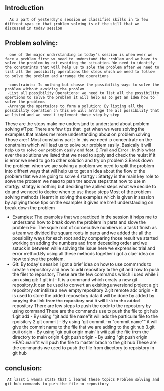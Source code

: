 ## Introduction
      As a part of yesterday's session we classified skills in to few diffrent wyas in that problem solving is of the skill that we discussed in today session
## Problem solving:
      one of the major understanding in today's session is when ever we face a problem first we need to understand the problem and we have to solve the problem by not evoiding the situation. We need to identify the constarints that will help us to sole the problem after we need to list all the possibilty operations the steps which we need to follow to solve the problem and arrange the operations 
  
     -constraints: Is nothing but chosse the possibility ways to solve the problem without avoiding the problem
     -List all possibility Operations: we need to list all the possibility opertions to solve the problem it will help us to get an idea how to solve the problems
     -Arrange the opertaions to form a solution: By listing all the possibility operation in this we will arrange the all possibility that we listed and we need t implement those step by step
These are the steps make me understand to understand about problem solving 
#Tips:
There are few tips that i get when we were solving the examples that makes me more understanding about on problem solving
Those are:
1.Most constrains part : In this we need to concentrate on the constrains which  will lead us to solve our problem easily .Basically it will help us to solve our problem easily and fast.
2.Trail and Error : In this what ever the solutions we listed that we need to apply and check the reulst if it is error we need to go to other solution and try
on problem
3.Break down the problem: when we are solving a problem we need to split the problem into diffrent ways that will help us to get an idea about the flow of the problem that we are going to solve
4.startgy : Startgy is the main key role to solve the problem we need to plan the above steps that  how to use in startgy. stratgy is nothing but deciding the apllied steps what we decide to do and we need to decide when to use those steps
Most of the problem solving methods i learnt in solving the examples which is given in session by apllying those tips on the examples it gives me breif understanding on break down the problem 
* Examples:
       The examples that we practiced in the session it helps me to understand how to break down the problem in parts and slove the problem 
Ex: The squre root of concecutive numbers is a task t  finish as a team we divided the square roots in parts and we added the all the possibility ways for each root and by comparing those result we started working on adding the numbers and 
from decending order and we sstuck in between while solving the issue here we exprensied trial and error method.By using all these methods together i got a claer idea on how to slove the problem.
* Git:
  By today's session i got a brief idea on how to use commands to create a repository and how to add repository to the git and how to push the files to repository
These are the few commands which i used while i am using git:
1.git int - It is a command which creats a new git repository.It can be used to convert an exisiting,unversiond project a git repository otr intilize a new empty repository
2.git remote add origin - It is used to store the added reposetory data it will be done by added by copying the link from the repository and it will link to the added repository
There are few steps to push the code to the repository by using command
These are the commands use to push the file to git hub
1.git add - By using "git add file name"it will add the particular file to the rpoisitory
2.git commit - By using "git commit -m "commit name"" it will give the commit name to the file that we are adding to the git hub
3.git pull origin - By using "git pull origin main"it will pull the file from the directory to main origin
4.git push origin - By using "git push origin HEAD:main"it will push the file to master brach to the git hub
These are the commands we used to push the file from directory to repoistory in git hub 
## conclusion:
     At lasst i wanna state that i learnd these topics Problem solving and git hub commands to push the file to repository  
